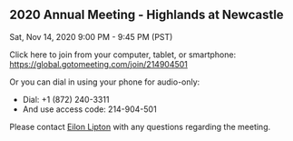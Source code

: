 2020 Annual Meeting - Highlands at Newcastle
---

Sat, Nov 14, 2020 9:00 PM - 9:45 PM (PST) 

Click here to join from your computer, tablet, or smartphone: <https://global.gotomeeting.com/join/214904501>

Or you can dial in using your phone for audio-only:

* Dial: +1 (872) 240-3311
* And use access code: 214-904-501

Please contact [Eilon Lipton](mailto:nh@leftslipper.com) with any questions regarding the meeting.
